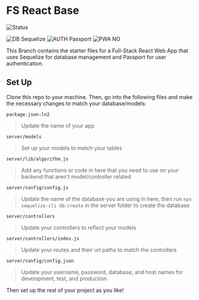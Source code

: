 # FS React Base
![Status](https://img.shields.io/badge/STATUS-COMPLETE-green)

![DB Sequelize](https://img.shields.io/badge/DB-SEQUELIZE-blue)
![AUTH Passport](https://img.shields.io/badge/USER_AUTH-PASSPORT_JWT-green)
![PWA NO](https://img.shields.io/badge/PWA-NO-orange)

This Branch contains the starter files for a Full-Stack React Web App that uses Sequelize for database management and Passport for user authentication.

## Set Up
Clone this repo to your machine. Then, go into the following files and make the necessary changes to match your database/models:

`package.json:ln2`
> Update the name of your app

`server/models`
> Set up your models to match your tables

`server/lib/algorithm.js`
> Add any functions or code in here that you need to use on your backend that aren't model/controller related

`server/config/config.js`
> Update the name of the database you are using in here, then run `npx sequelize-cli db:create` in the server folder to create the database

`server/controllers`
> Update your controllers to reflect your models

`server/controllers/index.js`
> Update your routes and their url paths to match the controllers

`server/config/config.json`
> Update your username, password, database, and host names for development, test, and production

Then set up the rest of your project as you like!